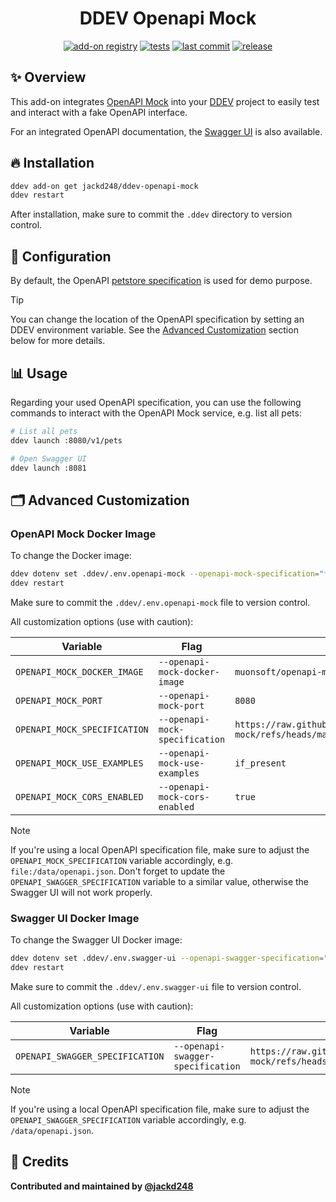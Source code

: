 <div align="center">

# DDEV Openapi Mock

[![add-on registry](https://img.shields.io/badge/DDEV-Add--on_Registry-blue)](https://addons.ddev.com)
[![tests](https://github.com/jackd248/ddev-openapi-mock/actions/workflows/tests.yml/badge.svg?branch=main)](https://github.com/jackd248/ddev-openapi-mock/actions/workflows/tests.yml?query=branch%3Amain)
[![last commit](https://img.shields.io/github/last-commit/jackd248/ddev-openapi-mock)](https://github.com/jackd248/ddev-openapi-mock/commits)
[![release](https://img.shields.io/github/v/release/jackd248/ddev-openapi-mock)](https://github.com/jackd248/ddev-openapi-mock/releases/latest)
</div>

## ✨ Overview

This add-on integrates [OpenAPI Mock](https://github.com/muonsoft/openapi-mock) into your [DDEV](https://ddev.com/) project to easily test and interact with a fake OpenAPI interface.

For an integrated OpenAPI documentation, the [Swagger UI](https://swagger.io/tools/swagger-ui/) is also available.

## 🔥 Installation

```bash
ddev add-on get jackd248/ddev-openapi-mock
ddev restart
```

After installation, make sure to commit the `.ddev` directory to version control.

## 📂 Configuration

By default, the OpenAPI [petstore specification](https://github.com/readmeio/oas-examples/blob/main/3.0/json/petstore.json) is used for demo purpose.

> [!TIP]
> You can change the location of the OpenAPI specification by setting an DDEV environment variable. See the [Advanced Customization](#advanced-customization) section below for more details.

## 📊 Usage

Regarding your used OpenAPI specification, you can use the following commands to interact with the OpenAPI Mock service, e.g. list all pets:

```bash
# List all pets
ddev launch :8080/v1/pets

# Open Swagger UI
ddev launch :8081
```

## 🗂️ Advanced Customization

### OpenAPI Mock Docker Image

To change the Docker image:

```bash
ddev dotenv set .ddev/.env.openapi-mock --openapi-mock-specification="file:/data/openapi.json"
ddev restart
```

Make sure to commit the `.ddev/.env.openapi-mock` file to version control.

All customization options (use with caution):

| Variable | Flag | Default                                                                                            |
| -------- | ---- |----------------------------------------------------------------------------------------------------|
| `OPENAPI_MOCK_DOCKER_IMAGE` | `--openapi-mock-docker-image` | `muonsoft/openapi-mock:latest`                                                                     |
| `OPENAPI_MOCK_PORT` | `--openapi-mock-port` | `8080`                                                                                             |
| `OPENAPI_MOCK_SPECIFICATION` | `--openapi-mock-specification` | `https://raw.githubusercontent.com/muonsoft/openapi-mock/refs/heads/master/examples/petstore.yaml` |
| `OPENAPI_MOCK_USE_EXAMPLES` | `--openapi-mock-use-examples` | `if_present`                                                                                       |
| `OPENAPI_MOCK_CORS_ENABLED` | `--openapi-mock-cors-enabled` | `true`                                                                                             |


> [!NOTE]
> If you're using a local OpenAPI specification file, make sure to adjust the `OPENAPI_MOCK_SPECIFICATION` variable accordingly, e.g. `file:/data/openapi.json`.
> Don't forget to update the `OPENAPI_SWAGGER_SPECIFICATION` variable to a similar value, otherwise the Swagger UI will not work properly.

### Swagger UI Docker Image

To change the Swagger UI Docker image:

```bash
ddev dotenv set .ddev/.env.swagger-ui --openapi-swagger-specification="/data/openapi.json"
ddev restart
```

Make sure to commit the `.ddev/.env.swagger-ui` file to version control.

All customization options (use with caution):

| Variable | Flag                                 | Default                                                                                            |
| -------- |--------------------------------------|----------------------------------------------------------------------------------------------------|
| `OPENAPI_SWAGGER_SPECIFICATION` | `--openapi-swagger-specification` | `https://raw.githubusercontent.com/muonsoft/openapi-mock/refs/heads/master/examples/petstore.yaml` |


> [!NOTE]
> If you're using a local OpenAPI specification file, make sure to adjust the `OPENAPI_SWAGGER_SPECIFICATION` variable accordingly, e.g. `/data/openapi.json`.

## 💎 Credits

**Contributed and maintained by [@jackd248](https://github.com/jackd248)**
